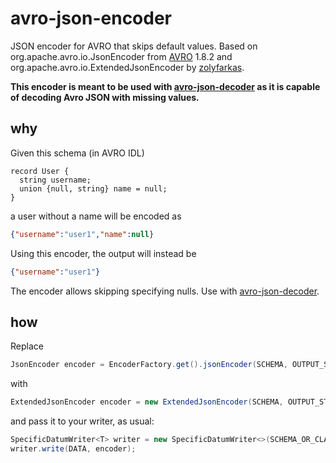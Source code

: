 # avro-json-encoder
JSON encoder for AVRO that skips default values. Based on org.apache.avro.io.JsonEncoder from <a href="https://github.com/apache/avro">AVRO</a> 1.8.2 and org.apache.avro.io.ExtendedJsonEncoder by <a href="https://github.com/zolyfarkas/avro">zolyfarkas</a>.

**This encoder is meant to be used with <a href="https://github.com/Celos/avro-json-decoder">avro-json-decoder</a> as it is capable of decoding Avro JSON with missing values.**

## why

Given this schema (in AVRO IDL)

```
record User {
  string username;
  union {null, string} name = null;
}
```
a user without a name will be encoded as
```json
{"username":"user1","name":null}
```
Using this encoder, the output will instead be
```json
{"username":"user1"}
```

The encoder allows skipping specifying nulls. Use with <a href="https://github.com/Celos/avro-json-decoder">avro-json-decoder</a>.

## how

Replace

```java
JsonEncoder encoder = EncoderFactory.get().jsonEncoder(SCHEMA, OUTPUT_STREAM);
```
with
```java
ExtendedJsonEncoder encoder = new ExtendedJsonEncoder(SCHEMA, OUTPUT_STREAM);
```
and pass it to your writer, as usual:
```java
SpecificDatumWriter<T> writer = new SpecificDatumWriter<>(SCHEMA_OR_CLASS);
writer.write(DATA, encoder);
```
